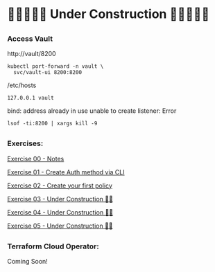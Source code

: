 # 🚧🚧🚧🚧🚧 Under Construction 🚧🚧🚧🚧🚧

## 

### Access Vault 


http://vault/8200


```
kubectl port-forward -n vault \
  svc/vault-ui 8200:8200
```  



/etc/hosts
```
127.0.0.1 vault
```



bind: address already in use unable to create listener: Error

`lsof -ti:8200 | xargs kill -9`



##

### Exercises:



[Exercise 00 - Notes](./exercises/00_notes.md)

[Exercise 01 - Create Auth method via CLI](./exercises/01_create_auth_method_via_cli.md)

[Exercise 02 - Create your first policy](./exercises/02_create_first_policy.md)

[Exercise 03 - Under Construction 👷‍♂️](./exercises/00_notes.md)

[Exercise 04 - Under Construction 👷‍♂️](./exercises/00_notes.md)

[Exercise 05 - Under Construction 👷‍♂️](./exercises/00_notes.md)



##

### Terraform Cloud Operator:

Coming Soon!

